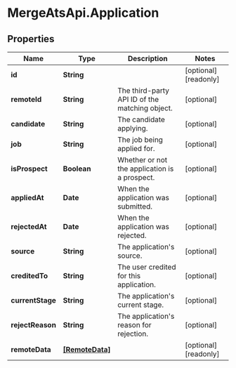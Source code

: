 # MergeAtsApi.Application

## Properties

Name | Type | Description | Notes
------------ | ------------- | ------------- | -------------
**id** | **String** |  | [optional] [readonly] 
**remoteId** | **String** | The third-party API ID of the matching object. | [optional] 
**candidate** | **String** | The candidate applying. | [optional] 
**job** | **String** | The job being applied for. | [optional] 
**isProspect** | **Boolean** | Whether or not the application is a prospect. | [optional] 
**appliedAt** | **Date** | When the application was submitted. | [optional] 
**rejectedAt** | **Date** | When the application was rejected. | [optional] 
**source** | **String** | The application&#39;s source. | [optional] 
**creditedTo** | **String** | The user credited for this application. | [optional] 
**currentStage** | **String** | The application&#39;s current stage. | [optional] 
**rejectReason** | **String** | The application&#39;s reason for rejection. | [optional] 
**remoteData** | [**[RemoteData]**](RemoteData.md) |  | [optional] [readonly] 


